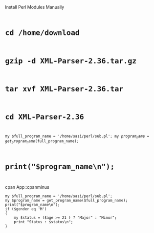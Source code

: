Install Perl Modules Manually
<code>
# cd /home/download
# gzip -d XML-Parser-2.36.tar.gz
# tar xvf XML-Parser-2.36.tar
# cd XML-Parser-2.36
my $full_program_name = '/home/sasi/perl/sub.pl';
my $program_name = get_program_name($full_program_name);
# print("$program_name\n");
</code>

cpan App::cpanminus

<!-- language: lang-perl -->

    my $full_program_name = '/home/sasi/perl/sub.pl';
    my $program_name = get_program_name($full_program_name);
    print("$program_name\n");
    if ($gender eq 'M')
    {
    	my $status = ($age >= 21 ) ? "Major" : "Minor";
    	print "Status : $status\n";
    }
